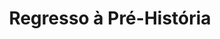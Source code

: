 ---
Numero: 17
title: Regresso à Pré-História
Autor: J Leslie Mitchell
Co-autor: 
Ano-de-Publicacao: 1955
Titulo-original: Three Go Back
Tradutor: Fernando de Castro Ferro
Co-tradutor: 
Ano-de-edicao: 1932
alias: J-Leslie-Mitchell
Autor2-alias: 
Tradutor1-alias: Fernando-de-Castro-Ferro
Tradutor2-alias: 
Titulo-link: 17-Regresso-à-Pre-Historia
Capa: Cândido Costa Pinto
pags: 190
Capa-link: Candido-Costa-Pinto
---